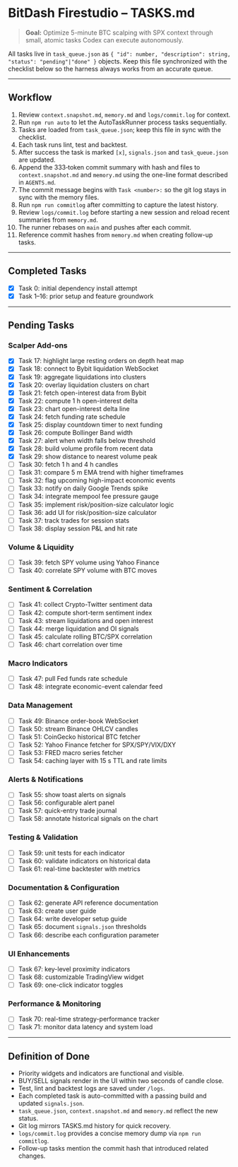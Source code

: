 # BitDash Firestudio – TASKS.md

> **Goal:** Optimize 5-minute BTC scalping with SPX context through small, atomic tasks Codex can execute autonomously.

All tasks live in `task_queue.json` as `{ "id": number, "description": string, "status": "pending"|"done" }` objects. Keep this file synchronized with the checklist below so the harness always works from an accurate queue.

---

## Workflow
1. Review `context.snapshot.md`, `memory.md` and `logs/commit.log` for context.
2. Run `npm run auto` to let the AutoTaskRunner process tasks sequentially.
3. Tasks are loaded from `task_queue.json`; keep this file in sync with the checklist.
4. Each task runs lint, test and backtest.
5. After success the task is marked `[x]`, `signals.json` and `task_queue.json` are updated.
6. Append the 333‑token commit summary with hash and files to `context.snapshot.md` and `memory.md` using the one-line format described in `AGENTS.md`.
7. The commit message begins with `Task <number>:` so the git log stays in sync with the memory files.
8. Run `npm run commitlog` after committing to capture the latest history.
9. Review `logs/commit.log` before starting a new session and reload recent summaries from `memory.md`.
10. The runner rebases on `main` and pushes after each commit.
11. Reference commit hashes from `memory.md` when creating follow-up tasks.

---

## Completed Tasks
- [x] Task 0: initial dependency install attempt
- [x] Task 1–16: prior setup and feature groundwork

---

## Pending Tasks

### Scalper Add-ons
- [x] Task 17: highlight large resting orders on depth heat map
- [x] Task 18: connect to Bybit liquidation WebSocket
- [x] Task 19: aggregate liquidations into clusters
- [x] Task 20: overlay liquidation clusters on chart
 - [x] Task 21: fetch open-interest data from Bybit
 - [x] Task 22: compute 1 h open-interest delta
 - [x] Task 23: chart open-interest delta line
 - [x] Task 24: fetch funding rate schedule
 - [x] Task 25: display countdown timer to next funding
 - [x] Task 26: compute Bollinger Band width
- [x] Task 27: alert when width falls below threshold
- [x] Task 28: build volume profile from recent data
- [x] Task 29: show distance to nearest volume peak
 - [ ] Task 30: fetch 1 h and 4 h candles
 - [ ] Task 31: compare 5 m EMA trend with higher timeframes
 - [ ] Task 32: flag upcoming high-impact economic events
 - [ ] Task 33: notify on daily Google Trends spike
 - [ ] Task 34: integrate mempool fee pressure gauge
 - [ ] Task 35: implement risk/position-size calculator logic
 - [ ] Task 36: add UI for risk/position-size calculator
 - [ ] Task 37: track trades for session stats
 - [ ] Task 38: display session P&L and hit rate

### Volume & Liquidity
 - [ ] Task 39: fetch SPY volume using Yahoo Finance
 - [ ] Task 40: correlate SPY volume with BTC moves

### Sentiment & Correlation
 - [ ] Task 41: collect Crypto-Twitter sentiment data
 - [ ] Task 42: compute short-term sentiment index
 - [ ] Task 43: stream liquidations and open interest
 - [ ] Task 44: merge liquidation and OI signals
 - [ ] Task 45: calculate rolling BTC/SPX correlation
 - [ ] Task 46: chart correlation over time

### Macro Indicators
 - [ ] Task 47: pull Fed funds rate schedule
 - [ ] Task 48: integrate economic-event calendar feed

### Data Management
 - [ ] Task 49: Binance order-book WebSocket
 - [ ] Task 50: stream Binance OHLCV candles
 - [ ] Task 51: CoinGecko historical BTC fetcher
 - [ ] Task 52: Yahoo Finance fetcher for SPX/SPY/VIX/DXY
 - [ ] Task 53: FRED macro series fetcher
 - [ ] Task 54: caching layer with 15 s TTL and rate limits

### Alerts & Notifications
 - [ ] Task 55: show toast alerts on signals
 - [ ] Task 56: configurable alert panel
 - [ ] Task 57: quick-entry trade journal
 - [ ] Task 58: annotate historical signals on the chart

### Testing & Validation
 - [ ] Task 59: unit tests for each indicator
 - [ ] Task 60: validate indicators on historical data
 - [ ] Task 61: real-time backtester with metrics

### Documentation & Configuration
 - [ ] Task 62: generate API reference documentation
 - [ ] Task 63: create user guide
 - [ ] Task 64: write developer setup guide
 - [ ] Task 65: document `signals.json` thresholds
 - [ ] Task 66: describe each configuration parameter

### UI Enhancements
 - [ ] Task 67: key-level proximity indicators
 - [ ] Task 68: customizable TradingView widget
 - [ ] Task 69: one-click indicator toggles

### Performance & Monitoring
 - [ ] Task 70: real-time strategy-performance tracker
 - [ ] Task 71: monitor data latency and system load

---

## Definition of Done
- Priority widgets and indicators are functional and visible.
- BUY/SELL signals render in the UI within two seconds of candle close.
- Test, lint and backtest logs are saved under `/logs`.
- Each completed task is auto-committed with a passing build and updated `signals.json`.
- `task_queue.json`, `context.snapshot.md` and `memory.md` reflect the new status.
- Git log mirrors TASKS.md history for quick recovery.
- `logs/commit.log` provides a concise memory dump via `npm run commitlog`.
- Follow-up tasks mention the commit hash that introduced related changes.
